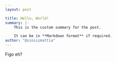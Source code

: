 ```yaml
---
layout: post

title: Hello, World!
summary: |-
    This is the custom summary for the post.

    It can be in **Markdown format** if required.
author: "@sinisimattia"
---
```


Figo eh?
